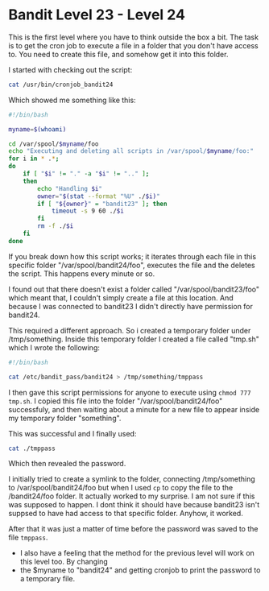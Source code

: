# Bandit Level 23 - Level 24

This is the first level where you have to think outside the box a bit. The
task is to get the cron job to execute a file in a folder that you don't have access to. 
You need to create this file, and somehow get it into this folder. 

I started with checking out the script: 

```bash
cat /usr/bin/cronjob_bandit24
```

Which showed me something like this:

```bash
#!/bin/bash

myname=$(whoami)

cd /var/spool/$myname/foo
echo "Executing and deleting all scripts in /var/spool/$myname/foo:"
for i in * .*;
do
    if [ "$i" != "." -a "$i" != ".." ];
    then
        echo "Handling $i"
        owner="$(stat --format "%U" ./$i)"
        if [ "${owner}" = "bandit23" ]; then
            timeout -s 9 60 ./$i
        fi
        rm -f ./$i
    fi
done
```

If you break down how this script works; it iterates through each file in this specific folder
"/var/spool/bandit24/foo", executes the file and the deletes the script. 
This happens every minute or so. 

I found out that there doesn't exist a folder called "/var/spool/bandit23/foo" which meant that,
I couldn't simply create a file at this location. And because I was connected to bandit23 I didn't
directly have permission for bandit24. 

This required a different approach. So i created a temporary folder under /tmp/something. Inside
this temporary folder I created a file called "tmp.sh" which I wrote the following:

```bash
#!/bin/bash

cat /etc/bandit_pass/bandit24 > /tmp/something/tmppass
```

I then gave this script permissions for anyone to execute using `chmod 777 tmp.sh`. I copied this file
into the folder "/var/spool/bandit24/foo" successfuly, and then waiting about a minute for a new file to
appear inside my temporary folder "something". 

This was successful and I finally used: 

```bash
cat ./tmppass
```

Which then revealed the password.

I initially tried to create a symlink to the folder, connecting /tmp/something to /var/spool/bandit24/foo
but when I used `cp` to copy the file to the /bandit24/foo folder. It actually worked to my surprise. 
I am not sure if this was supposed to happen. I dont think it should have because bandit23 isn't suppsed 
to have had access to that specific folder. Anyhow, it worked.

After that it was just a matter of time before the password was saved to the file `tmppass`.


* I also have a feeling that the method for the previous level will work on this level too. By changing
* the $myname to "bandit24" and getting cronjob to print the password to a temporary file.
